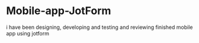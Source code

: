 # Mobile-app-JotForm
i have been designing, developing and testing and reviewing finished mobile app using jotform
